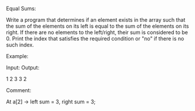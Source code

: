 Equal Sums:


Write a program that determines if an element exists in the array such that the sum of the elements on its left is equal to the sum of the elements on its right. If there are no elements to the left/right, their sum is considered to be 0. Print the index that satisfies the required condition or "no" if there is no such index.



Example:


Input:                      Output:

1 2 3 3                        2


Comment:

At a[2] -> left sum = 3, right sum = 3;